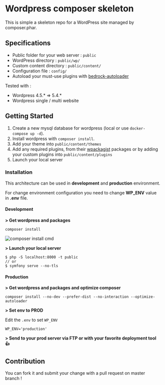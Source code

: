 # Wordpress composer skeleton

This is simple a skeleton repo for a WordPress site managed by composer.phar.

## Specifications

* Public folder for your web server : `public`
* WordPress directory : `public/wp/`
* Custom content directory : `public/content/`
* Configuration file : `config/`
* Autoload your must-use plugins with [bedrock-autoloader](https://github.com/roots/bedrock/blob/master/web/app/mu-plugins/bedrock-autoloader.php)

Tested with :

* Wordpress 4.5.* => 5.4.*
* Wordpress single / multi website

## Getting Started

1. Create a new mysql database for wordpress (local or use `docker-compose up -d`).
2. Install wordpress with `composer install`.
3. Add your theme into `public/content/themes`
4. Add any required plugins, from their [wpackagist](http://wpackagist.org/) packages or by adding your custom plugins into `public/content/plugins`
5. Launch your local server

### Installation

This architecture can be used in **development** and **production** environment.

For change environment configuration you need to change
**WP_ENV** value in **.env** file.

#### Development

**> Get wordpress and packages**

```
composer install
```
![composer install cmd](https://i.imgur.com/aAiEOX0.png)

**> Launch your local server**

```
$ php -S localhost:8000 -t public
// or 
$ symfony serve --no-tls
```

#### Production

**> Get wordpress and packages and optimize composer**

```
composer install --no-dev --prefer-dist --no-interaction --optimize-autoloader
```

**> Set env to PROD**

Edit the `.env` to set `WP_ENV`

```
WP_ENV='production'
```


**> Send to your prod server via FTP or with your favorite deployment tool :thumbsup:**

## Contribution

 You can fork it and submit your change with a pull request on master branch !
